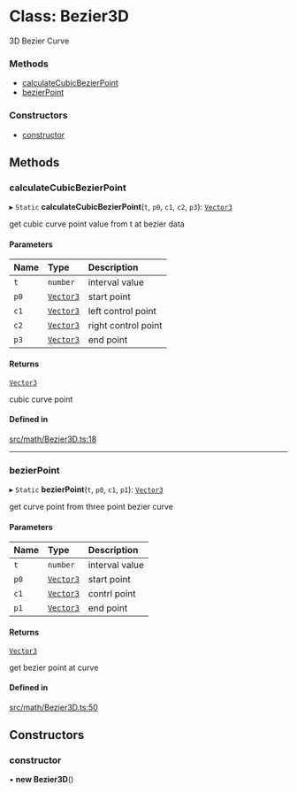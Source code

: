 # Class: Bezier3D

3D Bezier Curve

### Methods

- [calculateCubicBezierPoint](Bezier3D.md#calculatecubicbezierpoint)
- [bezierPoint](Bezier3D.md#bezierpoint)

### Constructors

- [constructor](Bezier3D.md#constructor)

## Methods

### calculateCubicBezierPoint

▸ `Static` **calculateCubicBezierPoint**(`t`, `p0`, `c1`, `c2`, `p3`): [`Vector3`](Vector3.md)

get cubic curve point value from t at bezier data

#### Parameters

| Name | Type | Description |
| :------ | :------ | :------ |
| `t` | `number` | interval value |
| `p0` | [`Vector3`](Vector3.md) | start point |
| `c1` | [`Vector3`](Vector3.md) | left control point |
| `c2` | [`Vector3`](Vector3.md) | right control point |
| `p3` | [`Vector3`](Vector3.md) | end point |

#### Returns

[`Vector3`](Vector3.md)

cubic curve point

#### Defined in

[src/math/Bezier3D.ts:18](https://github.com/Orillusion/orillusion/blob/main/src/math/Bezier3D.ts#L18)

___

### bezierPoint

▸ `Static` **bezierPoint**(`t`, `p0`, `c1`, `p1`): [`Vector3`](Vector3.md)

get curve point from three point bezier curve

#### Parameters

| Name | Type | Description |
| :------ | :------ | :------ |
| `t` | `number` | interval value |
| `p0` | [`Vector3`](Vector3.md) | start point |
| `c1` | [`Vector3`](Vector3.md) | contrl point |
| `p1` | [`Vector3`](Vector3.md) | end point |

#### Returns

[`Vector3`](Vector3.md)

get bezier point at curve

#### Defined in

[src/math/Bezier3D.ts:50](https://github.com/Orillusion/orillusion/blob/main/src/math/Bezier3D.ts#L50)

## Constructors

### constructor

• **new Bezier3D**()
